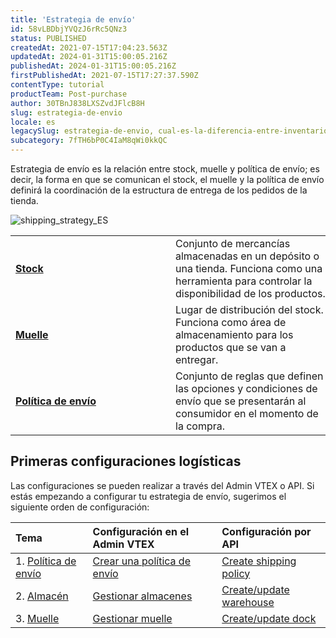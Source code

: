 ```yaml
---
title: 'Estrategia de envío'
id: 58vLBDbjYVQzJ6rRc5QNz3
status: PUBLISHED
createdAt: 2021-07-15T17:04:23.563Z
updatedAt: 2024-01-31T15:00:05.216Z
publishedAt: 2024-01-31T15:00:05.216Z
firstPublishedAt: 2021-07-15T17:27:37.590Z
contentType: tutorial
productTeam: Post-purchase
author: 30TBnJ838LXSZvdJFlcB8H
slug: estrategia-de-envio
locale: es
legacySlug: estrategia-de-envio, cual-es-la-diferencia-entre-inventario-y-muelle
subcategory: 7fTH6bP0C4IaM8qWi0kkQC
---
```


Estrategia de envío es la relación entre stock, muelle y política de envío; es decir, la forma en que se comunican el stock, el muelle y la política de envío definirá la coordinación de la estructura de entrega de los pedidos de la tienda. 

![shipping_strategy_ES](https://images.ctfassets.net/alneenqid6w5/1LdEuL3gjF12uwFj4ya6OL/ebc72f36e25bc9e6000d7d0b275bd1be/shipping_strategy_ES.png)

<table class="w-100 center mv7 bb b--gray" style="border-spacing: 0px; border-collapse: collapse;">
   <tr class="bb b--muted-3">
            <td class="t-body pa5" style="min-width: 15rem;">
                <b><a href="https://help.vtex.com/es/tutorial/estoque--6oIxvsVDTtGpO7y6zwhGpb">Stock</b></a>
            </td>
            <td class="t-body pa5" style="min-width: 15rem;">Conjunto de mercancías almacenadas en un depósito o una tienda. Funciona como una herramienta para controlar la disponibilidad de los productos.
            </td>
    </tr>
    <tr class="bb b--muted-3">
            <td class="t-body pa5" style="min-width: 15rem;">
                <b><a href="https://help.vtex.com/es/tutorial/muelles--5DY8xHEjOLYDVL41Urd5qj">Muelle</a></b>
            </td>
            <td class="t-body pa5" style="min-width: 15rem;">Lugar de distribución del stock. Funciona como área de almacenamiento para los productos que se van a entregar.
            </td>
    </tr>
    <tr class="bb b--muted-3">
            <td class="t-body pa5" style="min-width: 15rem;">
                <b><a href="https://help.vtex.com/es/tutorial/politica-de-envio--tutorials_140">Política de envío</b></a>
            </td>
            <td class="t-body pa5" style="min-width: 15rem;">Conjunto de reglas que definen las opciones y condiciones de envío que se presentarán al consumidor en el momento de la compra. 
            </td>
    </tr>
</table>

## Primeras configuraciones logísticas

Las configuraciones se pueden realizar a través del Admin VTEX o API. Si estás empezando a configurar tu estrategia de envío, sugerimos el siguiente orden de configuración:

| **Tema** | **Configuración en el Admin VTEX** | **Configuración por API** |
| :--- | :--- | :--- |
| 1. [Política de envío](https://help.vtex.com/es/tutorial/politica-de-envio--tutorials_140) | [Crear una política de envío](https://help.vtex.com/es/tutorial/criar-uma-politica-de-envio--66rJO4LKBdyMJOH6Z3dsaT) | [Create shipping policy](https://developers.vtex.com/docs/api-reference/logistics-api#post-/api/logistics/pvt/shipping-policies) |
| 2. [Almacén](https://help.vtex.com/es/tutorial/estoque--6oIxvsVDTtGpO7y6zwhGpb) | [Gestionar almacenes](https://help.vtex.com/es/tutorial/gerenciar-estoque--tutorials_137) | [Create/update warehouse](https://developers.vtex.com/docs/api-reference/logistics-api#post-/api/logistics/pvt/configuration/warehouses) |
| 3. [Muelle](https://help.vtex.com/es/tutorial/doca--5DY8xHEjOLYDVL41Urd5qj) | [Gestionar muelle](https://help.vtex.com/es/tutorial/gerenciar-doca--7K3FultD8I2cuuA6iyGEiW) | [Create/update dock](https://developers.vtex.com/docs/api-reference/logistics-api#post-/api/logistics/pvt/configuration/docks) |
